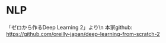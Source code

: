 NLP
===
「ゼロから作るDeep Learning 2」より\n
本家github: https://github.com/oreilly-japan/deep-learning-from-scratch-2

